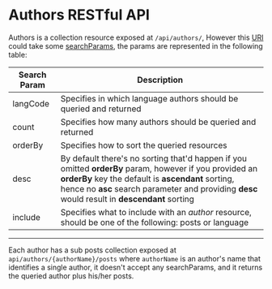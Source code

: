 # Authors RESTful API

Authors is a collection resource exposed at `/api/authors/`, However this
[URI](https://developer.mozilla.org/en-US/docs/Glossary/URI) could take some
[searchParams](https://developer.mozilla.org/en-US/docs/Web/API/URL/searchParams),
the params are represented in the following table:

| Search Param | Description                                                                                                                                                                                                                                                    |
| ------------ | -------------------------------------------------------------------------------------------------------------------------------------------------------------------------------------------------------------------------------------------------------------- |
| langCode     | Specifies in which language authors should be queried and returned                                                                                                                                                                                             |
| count        | Specifies how many authors should be queried and returned                                                                                                                                                                                                      |
| orderBy      | Specifies how to sort the queried resources                                                                                                                                                                                                                    |
| desc         | By default there's no sorting that'd happen if you omitted **orderBy** param, however if you provided an **orderBy** key the default is **ascendant** sorting, hence no **asc** search parameter and providing **desc** would result in **descendant** sorting |
| include      | Specifies what to include with an _author_ resource, should be one of the following: posts or language                                                                                                                                                         |

---

Each author has a sub posts collection exposed at
`api/authors/{authorName}/posts` where `authorName` is an author's name that
identifies a single author, it doesn't accept any searchParams, and it returns
the queried author plus his/her posts.
